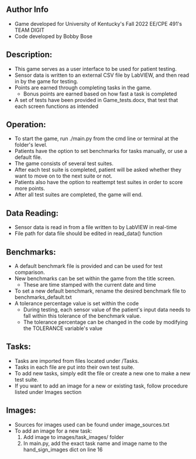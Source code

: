 ## Author Info
- Game developed for University of Kentucky's Fall 2022 EE/CPE 491's TEAM DIGIT 
- Code developed by Bobby Bose

## Description:
- This game serves as a user interface to be used for patient testing.
- Sensor data is written to an external CSV file by LabVIEW, and then read in by the game for testing.
- Points are earned through completing tasks in the game.
    - Bonus points are earned based on how fast a task is completed
- A set of tests have been provided in Game_tests.docx, that test that each screen functions as intended

## Operation:
- To start the game, run ./main.py from the cmd line or terminal at the folder's level.
- Patients have the option to set benchmarks for tasks manually, or use a default file.
- The game consists of several test suites.
- After each test suite is completed, patient will be asked whether they want to move on to the next suite or not.
- Patients also have the option to reattempt test suites in order to score more points.
- After all test suites are completed, the game will end.

## Data Reading:
- Sensor data is read in from a file written to by LabVIEW in real-time
- File path for data file should be edited in read_data() function

## Benchmarks:
- A default benchmark file is provided and can be used for test comparison.
- New benchmarks can be set within the game from the title screen.
    - These are time stamped with the current date and time
- To set a new default benchmark, rename the desired benchmark file to benchmarks_default.txt
- A tolerance percentage value is set within the code
    -  During testing, each sensor value of the patient's input data needs to fall within this tolerance of the benchmark value.
    - The tolerance percentage can be changed in the code by modifying the TOLERANCE variable's value

## Tasks:
- Tasks are imported from files located under /Tasks. 
- Tasks in each file are put into their own test suite.
- To add new tasks, simply edit the file or create a new one to make a new test suite.
- If you want to add an image for a new or existing task, follow procedure listed under Images section

## Images:
- Sources for images used can be found under image_sources.txt
- To add an image for a new task:
    1. Add image to images/task_images/ folder
    2. In main.py, add the exact task name and image name to the hand_sign_images dict on line 16